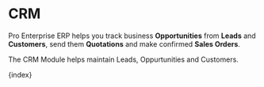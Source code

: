 # CRM

Pro Enterprise ERP helps you track business **Opportunities** from **Leads** and
**Customers**, send them **Quotations** and make confirmed **Sales Orders**.

The CRM Module helps maintain Leads, Oppurtunities and Customers.

{index}
